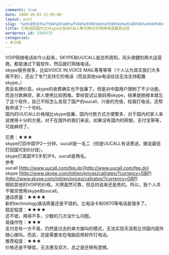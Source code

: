 ```yaml
---
comments: true
date: 2009-10-03 21:09:00
layout: post
slug: '%e6%89%93%e7%94%b5%e8%af%9d%e5%9b%9e%e5%9b%bd%e5%86%85%e4%b9%8bskype%e4%bb%a5%e5%8f%8auucall%e7%ad%89%e5%a4%a7%e7%89%8cvoip%e7%bd%91%e7%bb%9c%e7%94%b5%e8%af%9d%e6%9c%8d%e5%8a%a1%e6%af%94%e8%be%83'
title: 打电话回国内之Skype以及UUCALL等大牌VOIP网络电话服务比较
wordpress_id: 1564375
categories:
- 未分类
---
```


VOIP网络电话如今火起来，SKYPE和UUCALL是总所周知，风头很健的两大运营商。都是通过下载软件，然后拨打网络电话。  
skype服务很多，比如VOICE  IN,VOICE  MAIL等等等等（个人认为其实我们大多用不到），还出了专门支持它的电话（而且其他sip电话往往无法支持配置skype。）  
而且名牌价高，skype的收费确实也不低廉了。但是对中国用户限制了不少功能，而且付款麻烦，家人使用比较困难。曾经尝试让我妈用skype，结果是她根本就忘了这个软件，自己不知怎么发现了国产的uucall，兴奋的充值，给我打电话，还帮我申请了一个号码。  
国内的UUCALL价格相比skype低廉，国内付款方式方便繁多，对于国内的家人来说使用十分的方便。对于在国外的我们来说，如果没有国内的网银，支付宝等等，可就麻烦了。  
  
花费：★★★  
skype打回中国1P2一分钟。uucall是一毛二（但是UUCALL有话费送，据说最低打回国可到6分钱）。  
skype打英国1P2手机1P4。uucall是两毛。  
参考  
uucall  [http://www.uucall.com/fee.do](http://www.uucall.com/fee.do)  
skype [http://www.skype.com/intl/en/prices/callrates/?currency=GBP](http://www.skype.com/intl/en/prices/callrates/?currency=GBP)  
相较其他的VOIP的价格，大牌虽然可靠，但总的说来还是贵的。所以，我个人并不推崇使用skype和uucall。  
通话质量：★★★★  
新的technology通话质量还是不错的。比电话卡和0870等电话是强多了。  
稳定程度：★★★★  
还不错，用得不多，少数的几次没什么问题。  
易操作性：★★★  
支付总有一方不易，仍然是过去的单方拨叫的模式，无法实现天涯若比邻国内国外随心拨叫。而且，还是需要坐在电脑前用软件打电话。  
推荐程度：★★★  
价格还是不够低，无法惠及双方，总之是还稍有遗憾。
